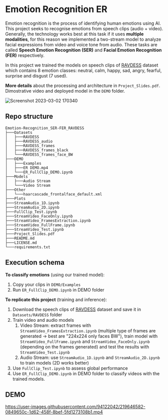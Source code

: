 # Emotion Recognition ER

Emotion recognition is the process of identifying human emotions using AI. This project seeks to recognise emotions from speech clips (audio + video). Generally, the technology works best at this task if it uses **multiple modalities**, for this reason we implemented a two-stream model to analyze facial expressions from video and voice tone from audio. These tasks are called **Speech Emotion Recognition (SER)** and **Facial Emotion Recognition (FER)** respectively.

In this project we trained the models on speech clips of [RAVDESS](https://zenodo.org/record/1188976#.Y-9hqHbMK38) dataset which contains 8 emotion classes: neutral, calm, happy, sad, angry, fearful, surprise and disgust (7 used).

**More details** about the processing and architecture in `Project_Slides.pdf`. Dimostrative video and deployed model in the `DEMO` folder.

![Screenshot 2023-03-02 170340](https://user-images.githubusercontent.com/94122042/222483497-e4c6038c-60dd-42a0-853c-22e873bb231c.png)

## Repo structure
```
Emotion-Recognition_SER-FER_RAVDESS
├───Datasets
│   ├───RAVDESS
│   ├───RAVDESS_audio
│   ├───RAVDESS_frames
│   ├───RAVDESS_frames_black
│   └───RAVDESS_frames_face_BW
├───DEMO
│   ├───Examples
│   ├───ER DEMO.mp4
│   └───ER_FullClip_DEMO.ipynb
├───Models
│   ├───Audio Stream
│   └───Video Stream
├───Other
│   └───haarcascade_frontalface_default.xml
├───Plots
├───StreamAudio_1D.ipynb
├───StreamAudio_2D.ipynb
├───FullClip_Test.ipynb
├───StreamVideo_FaceOnly.ipynb
├───StreamVideo_FramesExtraction.ipynb
├───StreamVideo_FullFrame.ipynb
├───StreamVideo_Test.ipynb
├───Project_Slides.pdf
├───README.md
├───LICENSE.md
└───requirements.txt
```

## Execution schema
**To classify emotions** (using our trained model):
1. Copy your clips in `DEMO/Examples`
2. Run `ER_FullClip_DEMO.ipynb` in DEMO folder

**To replicate this project** (training and inference):
1. Download the speech clips of [RAVDESS](https://zenodo.org/record/1188976#.Y-9hqHbMK38) dataset and save it in `Datasets/RAVDESS` folder
2. Train video and audio models
    1. Video Stream: extract frames with `StreamVideo_FramesExtraction.ipynb` (multiple type of frames are generated -> best are "224x224 only faces BW"), train model with `StreamVideo_FullFrame.ipynb` and `StreamVideo_FaceOnly.ipynb` (depending on the frames generated) and test the results with `StreamVideo_Test.ipynb`
    2. Audio Stream: use `StreamAudio_1D.ipynb` and `StreamAudio_2D.ipynb` to train models (2D works better)
3. Use `FullClip_Test.ipynb` to assess global performance
4. Use `ER_FullClip_DEMO.ipynb` in DEMO folder to classify videos with the trained models.

## DEMO
https://user-images.githubusercontent.com/94122042/219646582-0849650c-1d62-458f-8bef-5fd1273108b1.mp4

